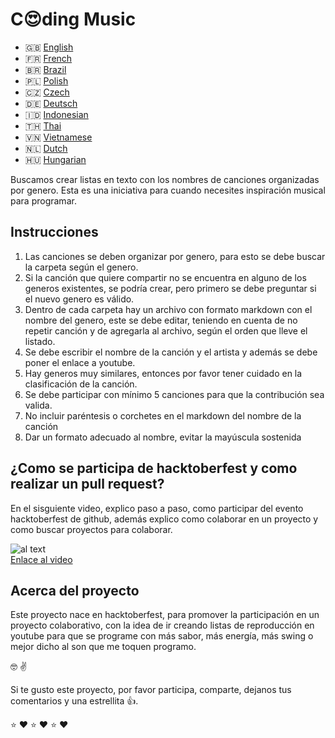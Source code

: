 # C:heart_eyes:ding Music

* 🇬🇧 [English](https://github.com/xaca/coding-music/blob/master/README_en.md)
* 🇫🇷 [French](https://github.com/xaca/coding-music/blob/master/README_fr.md)
* 🇧🇷 [Brazil](https://github.com/xaca/coding-music/blob/master/README_pt-br.md)
* 🇵🇱 [Polish](https://github.com/xaca/coding-music/blob/master/README_pl.md)
* 🇨🇿 [Czech](https://github.com/xaca/coding-music/blob/master/README_czech.md)
* 🇩🇪 [Deutsch](https://github.com/xaca/coding-music/blob/master/README_de.md)
* 🇮🇩 [Indonesian](https://github.com/xaca/coding-music/blob/master/README_id.md)
* 🇹🇭 [Thai](https://github.com/xaca/coding-music/blob/master/README_th.md)
* 🇻🇳 [Vietnamese](https://github.com/xaca/coding-music/blob/master/README_vi.md)
* 🇳🇱 [Dutch](https://github.com/xaca/coding-music/blob/master/README_nl.md)
* 🇭🇺 [Hungarian](https://github.com/xaca/coding-music/blob/master/README_hu.md)

Buscamos crear listas en texto con los nombres de canciones organizadas por genero. Esta es una iniciativa para cuando necesites inspiración musical para programar.

## Instrucciones

1. Las canciones se deben organizar por genero, para esto se debe buscar la carpeta según el genero.
2. Si la canción que quiere compartir no se encuentra en alguno de los generos existentes, se podría crear, pero primero se debe preguntar si el nuevo genero es válido.
3. Dentro de cada carpeta hay un archivo con formato markdown con el nombre del genero, este se debe editar, teniendo en cuenta de no repetir canción y de agregarla al archivo, según el orden que lleve el listado.
4. Se debe escribir el nombre de la canción y el artista y además se debe poner el enlace a youtube.
5. Hay generos muy similares, entonces por favor tener cuidado en la clasificación de la canción.
6. Se debe participar con mínimo 5 canciones para que la contribución sea valida.
7. No incluir paréntesis o corchetes en el markdown del nombre de la canción
8. Dar un formato adecuado al nombre, evitar la mayúscula sostenida

## ¿Como se participa de hacktoberfest y como realizar un pull request?

En el sisguiente video, explico paso a paso, como participar del evento hacktoberfest de github, además explico como colaborar en un proyecto y como buscar proyectos para colaborar.

![al text](https://i.ytimg.com/vi/8MQN0U1AwgU/hqdefault.jpg "Video youtube") <br>
[Enlace al video](https://www.youtube.com/watch?v=8MQN0U1AwgU)

## Acerca del proyecto

Este proyecto nace en hacktoberfest, para promover la participación en un proyecto colaborativo, con la idea de ir creando listas de reproducción en youtube para que se programe con más sabor, más energía, más swing o mejor dicho al son que  me toquen programo.

:nerd_face: :v:

Si te gusto este proyecto, por favor participa, comparte, dejanos tus comentarios y una estrellita :thumbsup:.

:star: :heart: :star: :heart: :star: :heart: 
